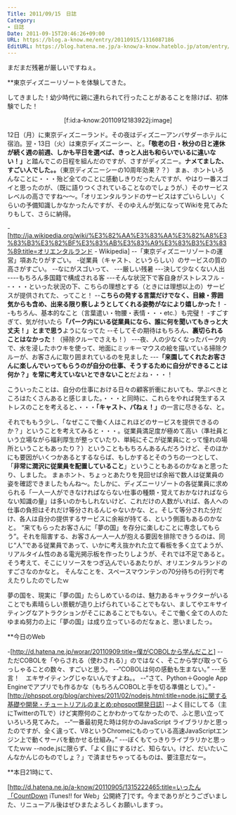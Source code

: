 ```yaml
---
Title: 2011/09/15　日誌
Category:
- 日誌
Date: 2011-09-15T20:46:26+09:00
URL: https://blog.a-know.me/entry/20110915/1316087186
EditURL: https://blog.hatena.ne.jp/a-know/a-know.hateblo.jp/atom/entry/12921228815727979442
---
```



まだまだ残暑が厳しいですねぇ。


**東京ディズニーリゾートを体験してきた。

してきました！幼少時代に親に連れられて行ったことがあることを除けば、初体験でした！


<div align=center>[f:id:a-know:20110912183922j:image]</div>


12日（月）に東京ディズニーランド。その夜はディズニーアンバサダーホテルに宿泊。翌・13日（火）は東京ディズニーシー、と。<span class="deco" style="font-weight:bold;">「敬老の日・秋分の日と連休が続く週の前週、しかも平日を選べば、きっと人出も和らいでいるに違いない！」</span>と踏んでこの日程を組んだのですが、さすがディズニー。<span class="deco" style="font-weight:bold;">ナメてました、すごい人でした。。</span>（東京ディズニーシーの10周年効果？？）
まぁ、ホントいろんなことに・・・殆ど全てのことに感動しきりだったんですが、やはり一番スゴイと思ったのが、（既に語りつくされていることなのでしょうが、）そのサービスレベルの高さですね〜〜。「オリエンタルランドのサービスはすごいらしい」くらいの予備知識しかなかったんですが、そのゆえんが気になってWikiを見てみたりもして、さらに納得。


-[http://ja.wikipedia.org/wiki/%E3%82%AA%E3%83%AA%E3%82%A8%E3%83%B3%E3%82%BF%E3%83%AB%E3%83%A9%E3%83%B3%E3%83%89:title=オリエンタルランド - Wikipedia]
--「東京ディズニーリゾートの運営」項あたりがすごい。
-従業員（キャスト、というらしい）のサービスの質の高さがすごい。
--なにがスゴいって、
---厳しい残暑
---決して少なくない人出
----もちろん多国籍で構成される客
---そんな状況下で客自身がストレスフル
--・・・といった状況の下、こちらの理想とする（ときには理想以上の）サービスが提供されてた、ってこと！
--<span class="deco" style="font-weight:bold;">こちらの発する言葉だけでなく、目線・雰囲気からも含め、出来る限り察しようとしてくれる姿勢がなにより嬉しかった！</span>
--もちろん、基本的なこと（言葉遣い・物腰・表情・・・etc.）も完璧！
-すごすぎて、気が付いたら<span class="deco" style="font-weight:bold;">「パーク内にいる従業員になら、誰に何を聞いてもきっと大丈夫！」とまで思う</span>ようになってた
--そしてその期待はもちろん、<span class="deco" style="font-weight:bold;">裏切られることはなかった</span>！（掃除クルーでさえも！）
---夜、人の少なくなったパーク内で、水を浸したホウキを使って、地面にミッキーマウスの絵を描いている掃除クルーが、お客さんに取り囲まれているのを見ました
---<span class="deco" style="font-weight:bold;">「来園してくれたお客さんに楽しんでいってもらうのが自分の仕事、そうするために自分ができることは何か？」を常に考えていないとできないこと</span>だよね・・・！


こういったことは、自分の仕事における日々の顧客折衝においても、学ぶべきところはたくさんあると感じました。・・・と同時に、これらをやれば発生するストレスのことを考えると、・・・<span class="deco" style="font-weight:bold;">「キャスト、パねぇ！」</span>の一言に尽きるな、と。


それでももう少し、「なぜここで働く人はこれほどのサービスを提供できるのか？」ということを考えてみると・・・。従業員満足度が極めて高い（準社員という立場ながら福利厚生が整っていたり、単純にそこが従業員にとって憧れの場所ということもあったり？）ということももちろんあるんだろうけど、そのほかにも要因がいくつかあるとするならば、もしかするとそのうちの一つとして、「<span class="deco" style="font-weight:bold;">非常に潤沢に従業員を配置していること</span>」ということもあるのかなぁと思ったり、しました。
まぁホント、ちょっとあたりを見回せば余裕で数人は従業員の姿を確認できましたもんね〜。たしかに、ディズニーリゾートの各従業員に求められる「一人一人ができなければならない仕事の種類・覚えておかなければならない知識の量」は多いのかもしれないけど、これだけの人数がいれば、各人への仕事の負担はそれだけ等分されるんじゃないかな、と。そして等分された分だけ、各人は自分の提供するサービスに余裕が持てる、という側面もあるのかなと。
“来てもらったお客さんに「夢の国」を存分に楽しむことに専念してもらう”。それを阻害する、お客さん一人一人が抱える要因を排除できうるのは、同じ“人”である従業員であって、いかに考え抜かれた立て看板を多く立てようが、リアルタイム性のある電光掲示板を作ったりしようが、それでは不足であると。そう考えて、そこにリソースをつぎ込んでいるあたりが、オリエンタルランドのすごさなのかなと。
そんなことを、スペースマウンテンの70分待ちの行列で考えたりしたのでしたｗ


夢の国を、現実に「夢の国」たらしめているのは、魅力あるキャラクターがいることでも素晴らしい景観が造り上げられていることでもない、ましてやエキサイティングなアトラクションがそこにあることでもない。そこで働く全ての人のたゆまぬ努力の上に「夢の国」は成り立っているのだなぁと、思いましたっ。



**今日のWeb

-[http://d.hatena.ne.jp/worar/20110909:title=僕がCOBOLから学んだこと]
--ただCOBOLを「やらされる（使わされる）」のではなく、そこから学び取ってらっしゃることの数々、すごいと思う。
--“COBOLは何の感動も生まない。”
---至言！　エキサイティングじゃないんですよね。。
--“さて、Python＋Google App Engineでアプリでも作るかな（もちろんCOBOLと手を切る準備として）。”
-[http://phpspot.org/blog/archives/2011/02/nodejs.html:title=node.jsに関する基礎や開発・チュートリアルのまとめ:phpspot開発日誌]
--よく目にしてる（主にTwitterのTLで）けど実際何のことかわかってなかったので、ふと思い立っていろいろ見てみた。
--“一番最初見た時は何かのJavaScript ライブラリかと思ったのですが、全く違って、V8というChromeにものっている高速JavaScriptエンジン上で動くサーバを動かせる仕組み。”
---ぼくもてっきりライブラリかと思ってたｗｗ
--node.jsに限らず、「よく目にするけど、知らない。けど、だいたいこんなかんじのものでしょ？」で済ませちゃってるものは、要注意だなー。



**本日21時にて、

[http://d.hatena.ne.jp/a-know/20110905/1315222465:title=いったん「CountDown iTunes!! for Web」公開終了]です。今までありがとうございました、リニューアル後はぜひまたよろしくお願いしますっ。


<script src="https://moshi-moshi.moshimo.works/moshimoshi/a_know_blog/20110915-1316087186?title=2011/09/15%E3%80%80%E6%97%A5%E8%AA%8C"></script>
